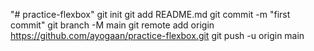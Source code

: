 "# practice-flexbox"  git init git add README.md git commit -m "first commit" git branch -M main git remote add origin https://github.com/ayogaan/practice-flexbox.git git push -u origin main

